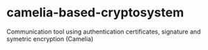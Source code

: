 # camelia-based-cryptosystem
Communication tool using authentication certificates, signature and symetric encryption (Camelia)
